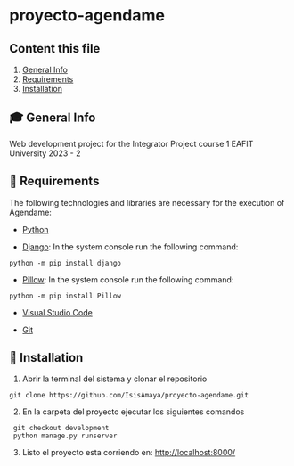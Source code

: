 # proyecto-agendame

## Content this file
1. [General Info](#general-info)
2. [Requirements](#requirements)
3. [Installation](#Installation)

## :mortar_board: General Info
Web development project for the Integrator Project course 1 EAFIT University 2023 - 2

## :wrench: Requirements

The following technologies and libraries are necessary for the execution of Agendame:

* [Python](https://www.python.org/downloads/) 

* [Django](https://www.djangoproject.com/): In the system console run the following command:

`python -m pip install django`

* [Pillow](https://pypi.org/project/Pillow/): In the system console run the following command:

`python -m pip install Pillow`

* [Visual Studio Code](https://code.visualstudio.com/)

* [Git](https://git-scm.com/downloads)


## :rocket: Installation 
1. Abrir la terminal del sistema y clonar el repositorio

```
git clone https://github.com/IsisAmaya/proyecto-agendame.git

```
2. En la carpeta del proyecto ejecutar los siguientes comandos

```
 git checkout development
 python manage.py runserver

```

3. Listo el proyecto esta corriendo en: [http://localhost:8000/](http://localhost:8000/)





